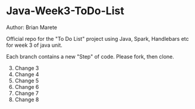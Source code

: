 # Java-Week3-ToDo-List

Author: Brian Marete

Official repo for the "To Do List" project using Java, Spark, Handlebars etc for week 3 of java unit.

Each branch contains a new "Step" of code. Please fork, then clone.

3. Change 3
4. Change 4
5. Change 5 
6. Change 6 
7. Change 7 
8. Change 8 